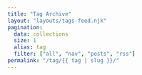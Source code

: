 ```yaml
---
title: "Tag Archive"
layout: "layouts/tags-feed.njk"
pagination:
  data: collections
  size: 1
  alias: tag
  filter: ["all", "nav", "posts", "rss"]
permalink: "/tag/{{ tag | slug }}/"
---
```

